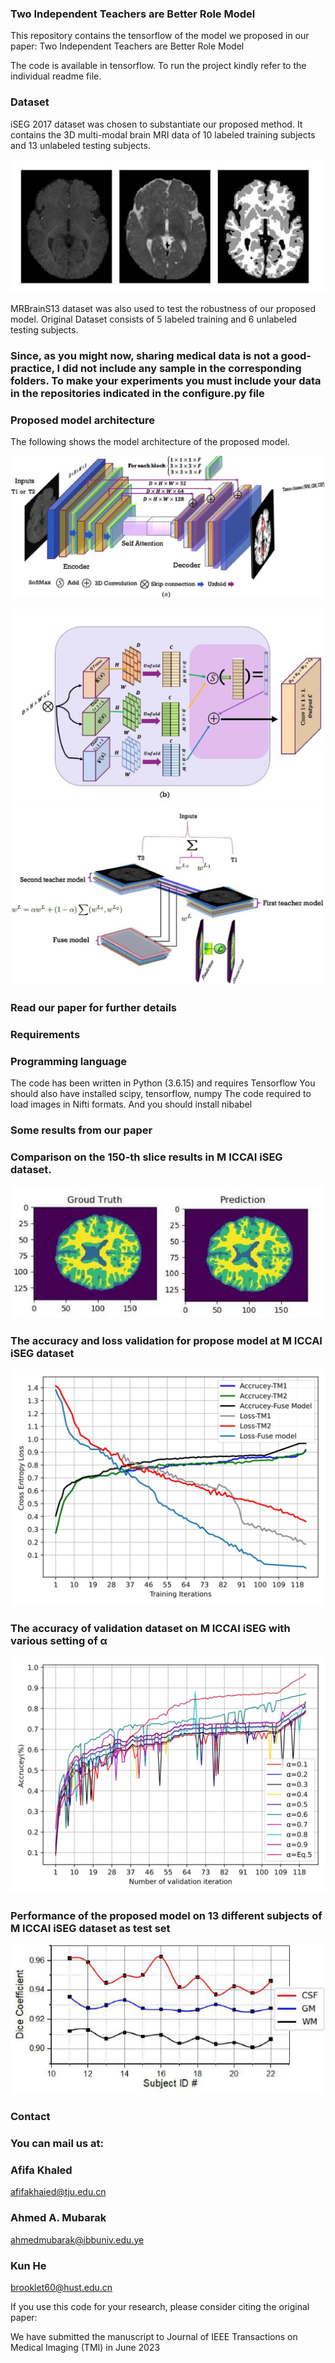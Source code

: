 
### Two Independent Teachers are Better Role Model





This repository contains the tensorflow  of the model we proposed in our paper: Two Independent Teachers are Better Role Model

The code is available in tensorflow. To run the project kindly refer to the individual readme file.





### Dataset


iSEG 2017 dataset was chosen to substantiate our proposed method. It contains the 3D multi-modal brain MRI data of 10 labeled training subjects and 13 unlabeled testing subjects.

   
![model](./MICCAIiSEG_dataset_example.jpg)





MRBrainS13 dataset was also used to test the robustness of our proposed model. Original Dataset consists of 5 labeled training and 6 unlabeled testing subjects. 



### Since, as you might now, sharing medical data is not a good-practice, I did not include any sample in the corresponding folders. To make your experiments you must include your data in the repositories indicated in the configure.py file


### Proposed model architecture

The following shows the model architecture of the proposed model.  

![model](./Proposed_Model.jpg)

![model](./Proposed_Model2.jpg)
![model](./Proposed_Model3.jpg)


### Read our paper for further details


###   Requirements
###   Programming language

The code has been written in Python (3.6.15) and requires Tensorflow
You should also have installed
scipy,
tensorflow,
numpy
The code required  to load images in Nifti formats. And  you should install nibabel

### Some results from our paper

### Comparison on the 150-th slice results in M ICCAI iSEG dataset.

![model](./Result.jpg)

### The accuracy and loss validation for propose model at M ICCAI iSEG dataset

![model](./Accloss.jpg)


### The accuracy of validation dataset on M ICCAI iSEG with various setting of α


![model](./Dif_alpha_values.jpg)


### Performance of the proposed model on 13 different subjects of M ICCAI iSEG dataset as test set


![model](./DC.jpg)


### Contact

###  You can mail us at: 



### Afifa Khaled 

afifakhaied@tju.edu.cn

### Ahmed A. Mubarak

ahmedmubarak@ibbuniv.edu.ye

### Kun He
brooklet60@hust.edu.cn



If you use this code for your research, please consider citing the original paper:


We have submitted the manuscript to Journal of IEEE Transactions on Medical Imaging (TMI) in June 2023

 



